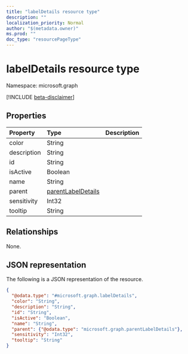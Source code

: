 ```yaml
---
title: "labelDetails resource type"
description: ""
localization_priority: Normal
author: "$(metadata.owner)"
ms.prod: ""
doc_type: "resourcePageType"
---
```


# labelDetails resource type

Namespace: microsoft.graph

[!INCLUDE [beta-disclaimer](../../includes/beta-disclaimer.md)]

## Properties

| Property    | Type                                                     | Description |
| :---------- | :------------------------------------------------------- | :---------- |
| color       | String                                                   |             |
| description | String                                                   |             |
| id          | String                                                   |             |
| isActive    | Boolean                                                  |             |
| name        | String                                                   |             |
| parent      | [parentLabelDetails](../resources/parentlabeldetails.md) |             |
| sensitivity | Int32                                                    |             |
| tooltip     | String                                                   |             |

## Relationships

None.

## JSON representation

The following is a JSON representation of the resource.

<!-- {
  "blockType": "resource",
  "@odata.type": "microsoft.graph.labelDetails",
}
-->

```json
{
  "@odata.type": "#microsoft.graph.labelDetails",
  "color": "String",
  "description": "String",
  "id": "String",
  "isActive": "Boolean",
  "name": "String",
  "parent": {"@odata.type": "microsoft.graph.parentLabelDetails"},
  "sensitivity": "Int32",
  "tooltip": "String"
}
```
